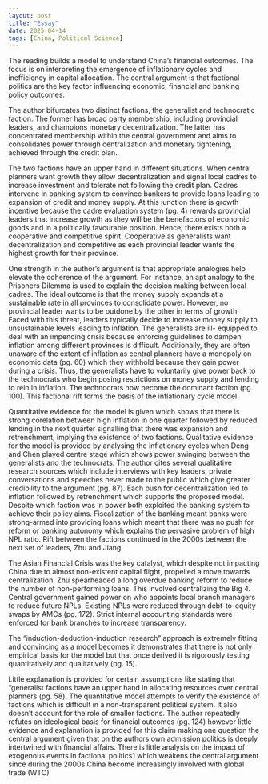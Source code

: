 ```yaml
---
layout: post
title: "Essay"
date: 2025-04-14
tags: [China, Political Science]
---
```


The reading builds a model to understand China’s financial outcomes. The focus is on
interpreting the emergence of inflationary cycles and inefficiency in capital allocation. The
central argument is that factional politics are the key factor influencing economic, financial and
banking policy outcomes.

The author bifurcates two distinct factions, the generalist and technocratic faction. The former
has broad party membership, including provincial leaders, and champions monetary
decentralization. The latter has concentrated membership within the central government and
aims to consolidates power through centralization and monetary tightening, achieved through
the credit plan.

The two factions have an upper hand in different situations. When central planners want growth
they allow decentralization and signal local cadres to increase investment and tolerate not
following the credit plan. Cadres intervene in banking system to convince bankers to provide
loans leading to expansion of credit and money supply. At this junction there is growth
incentive because the cadre evaluation system (pg. 4) rewards provincial leaders that increase
growth as they will be the benefactors of economic goods and in a politically favourable
position. Hence, there exists both a cooperative and competitive spirit. Cooperative as
generalists want decentralization and competitive as each provincial leader wants the highest
growth for their province.

One strength in the author’s argument is that appropriate analogies help elevate the coherence
of the argument. For instance, an apt analogy to the Prisoners Dilemma is used to explain the
decision making between local cadres. The ideal outcome is that the money supply expands at
a sustainable rate in all provinces to consolidate power. However, no provincial leader wants
to be outdone by the other in terms of growth. Faced with this threat, leaders typically decide
to increase money supply to unsustainable levels leading to inflation. The generalists are ill-
equipped to deal with an impending crisis because enforcing guidelines to dampen inflation
among different provinces is difficult. Additionally, they are often unaware of the extent of
inflation as central planners have a monopoly on economic data (pg. 60) which they withhold
because they gain power during a crisis. Thus, the generalists have to voluntarily give power
back to the technocrats who begin posing restrictions on money supply and lending to rein in
inflation. The technocrats now become the dominant faction (pg. 100). This factional rift forms
the basis of the inflationary cycle model.

Quantitative evidence for the model is given which shows that there is strong corelation
between high inflation in one quarter followed by reduced lending in the next quarter signalling
that there was expansion and retrenchment, implying the existence of two factions.
Qualitative evidence for the model is provided by analysing the inflationary cycles when Deng
and Chen played centre stage which shows power swinging between the generalists and the
technocrats. The author cites several qualitative research sources which include interviews with
key leaders, private conversations and speeches never made to the public which give greater
credibility to the argument (pg. 87). Each push for decentralization led to inflation followed by
retrenchment which supports the proposed model. Despite which faction was in power both
exploited the banking system to achieve their policy aims. Fiscalization of the banking meant banks were strong-armed into providing loans which meant that there was no push for reform
or banking autonomy which explains the pervasive problem of high NPL ratio.
Rift between the factions continued in the 2000s between the next set of leaders, Zhu and Jiang.

The Asian Financial Crisis was the key catalyst, which despite not impacting China due to
almost non-existent capital flight, propelled a move towards centralization. Zhu spearheaded a
long overdue banking reform to reduce the number of non-performing loans. This involved
centralizing the Big 4. Central government gained power on who appoints local branch
managers to reduce future NPLs. Existing NPLs were reduced through debt-to-equity swaps
by AMCs (pg. 172). Strict internal accounting standards were enforced for bank branches to
increase transparency.

The “induction-deduction-induction research” approach is extremely fitting and convincing as
a model becomes it demonstrates that there is not only empirical basis for the model but that
once derived it is rigorously testing quantitatively and qualitatively (pg. 15).

Little explanation is provided for certain assumptions like stating that “generalist factions have
an upper hand in allocating resources over central planners (pg. 58). The quantitative model
attempts to verify the existence of factions which is difficult in a non-transparent political
system. It also doesn’t account for the role of smaller factions. The author repeatedly refutes
an ideological basis for financial outcomes (pg. 124) however little evidence and explanation
is provided for this claim making one question the central argument given that on the authors
own admission politics is deeply intertwined with financial affairs. There is little analysis on
the impact of exogenous events in factional politics1 which weakens the central argument since
during the 2000s China become increasingly involved with global trade (WTO)
